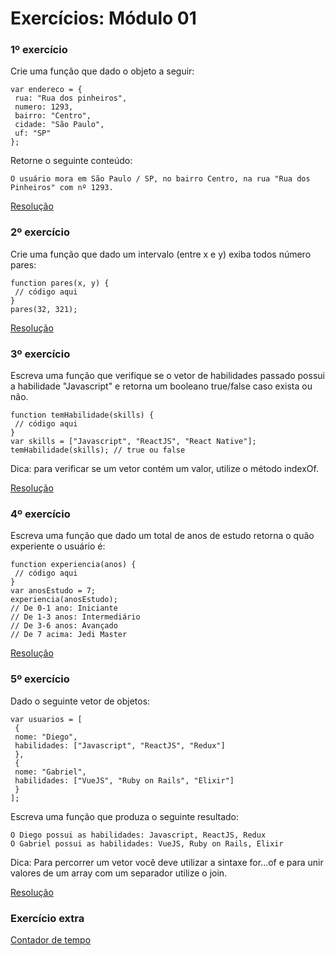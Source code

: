 # Exercícios: Módulo 01

### 1º exercício

Crie uma função que dado o objeto a seguir:

```
var endereco = {
 rua: "Rua dos pinheiros",
 numero: 1293,
 bairro: "Centro",
 cidade: "São Paulo",
 uf: "SP"
};
```

Retorne o seguinte conteúdo:
```
O usuário mora em São Paulo / SP, no bairro Centro, na rua "Rua dos Pinheiros" com nº 1293.
```

[Resolução](1.html)

### 2º exercício
Crie uma função que dado um intervalo (entre x e y) exiba todos número pares:
```
function pares(x, y) {
 // código aqui
}
pares(32, 321);
```

[Resolução](2.html)

### 3º exercício
Escreva uma função que verifique se o vetor de habilidades passado possui a habilidade "Javascript" e retorna um booleano true/false caso exista ou não.
```
function temHabilidade(skills) {
 // código aqui
}
var skills = ["Javascript", "ReactJS", "React Native"];
temHabilidade(skills); // true ou false
```
Dica: para verificar se um vetor contém um valor, utilize o método indexOf.

[Resolução](3.html)

### 4º exercício
Escreva uma função que dado um total de anos de estudo retorna o quão experiente o usuário é:
```
function experiencia(anos) {
 // código aqui
}
var anosEstudo = 7;
experiencia(anosEstudo);
// De 0-1 ano: Iniciante
// De 1-3 anos: Intermediário
// De 3-6 anos: Avançado
// De 7 acima: Jedi Master
```

[Resolução](4.html)

### 5º exercício
Dado o seguinte vetor de objetos:
```
var usuarios = [
 {
 nome: "Diego",
 habilidades: ["Javascript", "ReactJS", "Redux"]
 },
 {
 nome: "Gabriel",
 habilidades: ["VueJS", "Ruby on Rails", "Elixir"]
 }
];
```
Escreva uma função que produza o seguinte resultado:
```
O Diego possui as habilidades: Javascript, ReactJS, Redux
O Gabriel possui as habilidades: VueJS, Ruby on Rails, Elixir
```
Dica: Para percorrer um vetor você deve utilizar a sintaxe for...of e para unir valores de um array
com um separador utilize o join.

[Resolução](5.html)

### Exercício extra
[Contador de tempo](6.html)